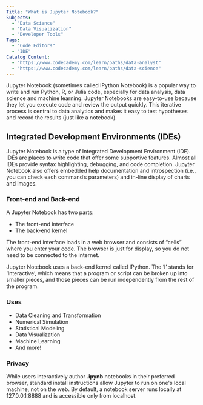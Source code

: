```yaml
---
Title: "What is Jupyter Notebook?"
Subjects:
  - "Data Science"
  - "Data Visualization"
  - "Developer Tools"
Tags:
  - "Code Editors"
  - "IDE"
Catalog Content:
  - "https://www.codecademy.com/learn/paths/data-analyst"
  - "https://www.codecademy.com/learn/paths/data-science"
---
```


Jupyter Notebook (sometimes called IPython Notebook) is a popular way to write and run Python, R, or Julia code, especially for data analysis, data science and machine learning. Jupyter Notebooks are easy-to-use because they let you execute code and review the output quickly. This iterative process is central to data analytics and makes it easy to test hypotheses and record the results (just like a notebook).

## Integrated Development Environments (IDEs)

Jupyter Notebook is a type of Integrated Development Environment (IDE). IDEs are places to write code that offer some supportive features. Almost all IDEs provide syntax highlighting, debugging, and code completion. Jupyter Notebook also offers embedded help documentation and introspection (i.e., you can check each command’s parameters) and in-line display of charts and images.

### Front-end and Back-end

A Jupyter Notebook has two parts:

- The front-end interface
- The back-end kernel

The front-end interface loads in a web browser and consists of “cells” where you enter your code. The browser is just for display, so you do not need to be connected to the internet.

Jupyter Notebook uses a back-end kernel called IPython. The ‘I’ stands for ‘Interactive’, which means that a program or script can be broken up into smaller pieces, and those pieces can be run independently from the rest of the program.

### Uses

 - Data Cleaning and Transformation
 - Numerical Simulation
 - Statistical Modeling
 - Data Visualization
 - Machine Learning
 - And more!

### Privacy

While users interactively author **.ipynb** notebooks in their preferred browser, standard install instructions allow Jupyter to run on one's local machine, not on the web. By default, a notebook server runs locally at 127.0.0.1:8888 and is accessible only from localhost.
